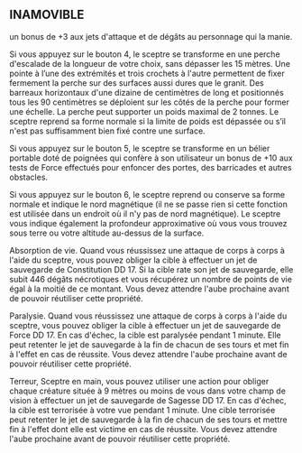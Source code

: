 ## INAMOVIBLE


un bonus de +3 aux jets d'attaque et de dégâts au personnage
qui la manie.

Si vous appuyez sur le bouton 4, le sceptre se transforme
en une perche d'escalade de la longueur de votre choix, sans
dépasser les 15 mètres. Une pointe à l’une des extrémités
et trois crochets à l'autre permettent de fixer fermement
la perche sur des surfaces aussi dures que le granit. Des
barreaux horizontaux d'une dizaine de centimètres de long
et positionnés tous les 90 centimètres se déploient sur les
côtés de la perche pour former une échelle. La perche peut
supporter un poids maximal de 2 tonnes. Le sceptre reprend
sa forme normale si la limite de poids est dépassée ou s’il
n'est pas suffisamment bien fixé contre une surface.

Si vous appuyez sur le bouton 5, le sceptre se transforme
en un bélier portable doté de poignées qui confère à son
utilisateur un bonus de +10 aux tests de Force effectués pour
enfoncer des portes, des barricades et autres obstacles.

Si vous appuyez sur le bouton 6, le sceptre reprend ou
conserve sa forme normale et indique le nord magnétique (il
ne se passe rien si cette fonction est utilisée dans un endroit
où il n'y pas de nord magnétique). Le sceptre vous indique
également la profondeur approximative où vous vous trouvez
sous terre ou votre altitude au-dessus de la surface.

Absorption de vie. Quand vous réussissez une attaque
de corps à corps à l'aide du sceptre, vous pouvez obliger la
cible à effectuer un jet de sauvegarde de Constitution DD 17.
Si la cible rate son jet de sauvegarde, elle subit 446 dégâts
nécrotiques et vous récupérez un nombre de points de vie
égal à la moitié de ce montant. Vous devez attendre l'aube
prochaine avant de pouvoir réutiliser cette propriété.

Paralysie. Quand vous réussissez une attaque de corps
à corps à l'aide du sceptre, vous pouvez obliger la cible
à effectuer un jet de sauvegarde de Force DD 17. En cas
d'échec, la cible est paralysée pendant 1 minute. Elle peut
retenter le jet de sauvegarde à la fin de chacun de ses tours et
met fin à l'effet en cas de réussite. Vous devez attendre l'aube
prochaine avant de pouvoir réutiliser cette propriété.

Terreur, Sceptre en main, vous pouvez utiliser une action
pour obliger chaque créature située à 9 mètres ou moins
de vous dans votre champ de vision à effectuer un jet de
sauvegarde de Sagesse DD 17. En cas d'échec, la cible est
terrorisée à votre vue pendant 1 minute. Une cible terrorisée
peut retenter le jet de sauvegarde à la fin de chacun de ses
tours et mettre fin à l'effet dont elle est victime en cas de
réussite. Vous devez attendre l'aube prochaine avant de
pouvoir réutiliser cette propriété.
